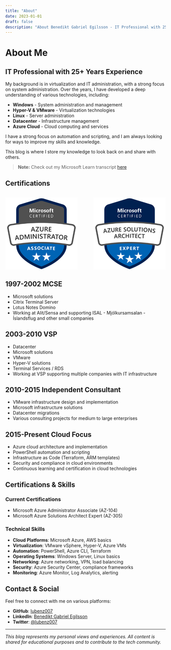 ```yaml
---
title: "About"
date: 2023-01-01
draft: false
description: "About Benedikt Gabriel Egilsson - IT Professional with 25+ years experience"
---
```


# About Me

## IT Professional with 25+ Years Experience

My background is in virtualization and IT administration, with a strong focus on system administration. Over the years, I have developed a deep understanding of various technologies, including:

- **Windows** - System administration and management
- **Hyper-V & VMware** - Virtualization technologies  
- **Linux** - Server administration
- **Datacenter** - Infrastructure management
- **Azure Cloud** - Cloud computing and services

I have a strong focus on automation and scripting, and I am always looking for ways to improve my skills and knowledge.

This blog is where I store my knowledge to look back on and share with others.

> **Note:** Check out my Microsoft Learn transcript [here](https://learn.microsoft.com/en-us/users/lubenz007/transcript/v25q3ipzxz65rjr?tab=credentials-tab&source=docs)

## Certifications

<div style="display: flex; justify-content: space-between; margin: 2rem 0;">
  <img src="/assets/img/blog/azure-administrator-associate.png" alt="Azure Administrator Associate" style="width: 45%;">
  <img src="/assets/img/blog/azure-solutions-architect-expert.png" alt="Azure Solutions Architect Expert" style="width: 45%;">
</div>

## 1997-2002 MCSE
* Microsoft solutions
* Citrix Terminal Server  
* Lotus Notes Domino
* Working at Alit/Sensa and supporting ISAL - Mjólkursamsalan - Íslandsflug and other small companies

## 2003-2010 VSP
* Datacenter
* Microsoft solutions
* VMware
* Hyper-V solutions
* Terminal Services / RDS
* Working at VSP supporting multiple companies with IT infrastructure

## 2010-2015 Independent Consultant
* VMware infrastructure design and implementation
* Microsoft infrastructure solutions
* Datacenter migrations
* Various consulting projects for medium to large enterprises

## 2015-Present Cloud Focus
* Azure cloud architecture and implementation
* PowerShell automation and scripting
* Infrastructure as Code (Terraform, ARM templates)
* Security and compliance in cloud environments
* Continuous learning and certification in cloud technologies

## Certifications & Skills

### Current Certifications
* Microsoft Azure Administrator Associate (AZ-104)
* Microsoft Azure Solutions Architect Expert (AZ-305)

### Technical Skills
* **Cloud Platforms**: Microsoft Azure, AWS basics
* **Virtualization**: VMware vSphere, Hyper-V, Azure VMs
* **Automation**: PowerShell, Azure CLI, Terraform
* **Operating Systems**: Windows Server, Linux basics
* **Networking**: Azure networking, VPN, load balancing
* **Security**: Azure Security Center, compliance frameworks
* **Monitoring**: Azure Monitor, Log Analytics, alerting

## Contact & Social

Feel free to connect with me on various platforms:

* **GitHub**: [lubenz007](https://github.com/lubenz007)
* **LinkedIn**: [Benedikt Gabriel Egilsson](https://www.linkedin.com/in/benedikt-gabríel-egilsson-b7295684)
* **Twitter**: [@lubenz007](https://twitter.com/lubenz007)

---

*This blog represents my personal views and experiences. All content is shared for educational purposes and to contribute to the tech community.*
